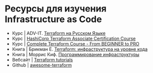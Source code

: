 # Ресурсы для изучения Infrastructure as Code

- Курс | ADV-IT. [Terraform на Русском Языке](https://www.youtube.com/playlist?list=PLg5SS_4L6LYujWDTYb-Zbofdl44Jxb2l8)
- Курс | [HashiCorp Terraform Associate Certification Course](https://www.youtube.com/watch?v=SPcwo0Gq9T8)
- Курс | [Complete Terraform Course - From BEGINNER to PRO](https://www.youtube.com/watch?v=7xngnjfIlK4)
- Книга | Брикман Е. [Terraform: инфраструктура на уровне кода](https://www.piter.com/collection/all/product/terraform-infrastruktura-na-urovne-koda-3-e-mezhd-izd-2)
- Книга | Моррис Киф. [Программирование инфраструктуры](https://bhv.ru/product/programmirovanie-infrastruktury-2-e-izdanie/)
- Вебсайт | [Terraform tutorials](https://developer.hashicorp.com/terraform/tutorials)
- Github | [awesome-terraform](https://github.com/shuaibiyy/awesome-terraform)
